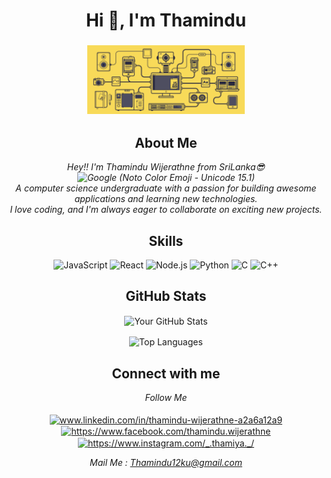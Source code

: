 <h1 align="center">Hi 👋, I'm Thamindu</h1>
<h3 align="center">
<img  alt="Coding" width="50%" src="https://github.com/Thamindu-wijerathne/React-Web-Appilcation-RAD-1/blob/master/src/components/Home/4.gif">
</h3>

<!-- About Me -->
  <h2 align="center">About Me</h2>
<p align="center"> <em> Hey!! I'm Thamindu Wijerathne from SriLanka😎 <img src="https://images.emojiterra.com/google/noto-emoji/unicode-15.1/color/svg/1f1f1-1f1f0.svg" alt="Google (Noto Color Emoji - Unicode 15.1)" width="23" height="23"><br>A computer science undergraduate with a passion for building awesome applications and learning new technologies.<br>I love coding, and I'm always eager to collaborate on exciting new projects.</em></p>

<!-- Skills Section -->
<h2 align="center">Skills</h2>
<p align="center">
  <img src="https://img.shields.io/badge/JavaScript-ES6+-yellow?style=for-the-badge&logo=javascript&logoColor=white" alt="JavaScript">
  <img src="https://img.shields.io/badge/React-JS-blue?style=for-the-badge&logo=react&logoColor=white" alt="React">
  <img src="https://img.shields.io/badge/Node.js-green?style=for-the-badge&logo=node.js&logoColor=white" alt="Node.js">
  <img src="https://img.shields.io/badge/Python-blue?style=for-the-badge&logo=python&logoColor=yellow" alt="Python">
  <img src="https://img.shields.io/badge/C-blue?style=for-the-badge&logo=C&logoColor=white" alt="C">
    <img src="https://img.shields.io/badge/C++-blue?style=for-the-badge&logo=Cplusplus&logoColor=white" alt="C++">
</p>

<h2 align="center">GitHub Stats</h2>
<p align="center">
  <img align="center" src="https://github-readme-stats.vercel.app/api?username=Thamindu-wijerathne&show_icons=true&theme=radical" alt="Your GitHub Stats" />
</p>
<p align="center">
  <img align="center" src="https://github-readme-stats.vercel.app/api/top-langs/?username=Thamindu-wijerathne&layout=compact&theme=radical" alt="Top Languages" />
</p>

<!-- Contact -->
<h2 align="center">Connect with me</h2>
<p align="center"><em>Follow Me</em> <br><br>
<a href="https://linkedin.com/in/www.linkedin.com/in/thamindu-wijerathne-a2a6a12a9" target="blank"><img align="center" src="https://raw.githubusercontent.com/rahuldkjain/github-profile-readme-generator/master/src/images/icons/Social/linked-in-alt.svg" alt="www.linkedin.com/in/thamindu-wijerathne-a2a6a12a9" height="30" width="40" /></a>
<a href="https://fb.com/https://www.facebook.com/thamindu.wijerathne" target="blank"><img align="center" src="https://raw.githubusercontent.com/rahuldkjain/github-profile-readme-generator/master/src/images/icons/Social/facebook.svg" alt="https://www.facebook.com/thamindu.wijerathne" height="30" width="40" /></a>
<a href="https://instagram.com/https://www.instagram.com/_.thamiya._/" target="blank"><img align="center" src="https://raw.githubusercontent.com/rahuldkjain/github-profile-readme-generator/master/src/images/icons/Social/instagram.svg" alt="https://www.instagram.com/_.thamiya._/" height="30" width="40" /></a>

<p align="center">
  <em>Mail Me : <a href="mailto:Thamindu12ku@gmail.com">Thamindu12ku@gmail.com</a></em>
</p>
